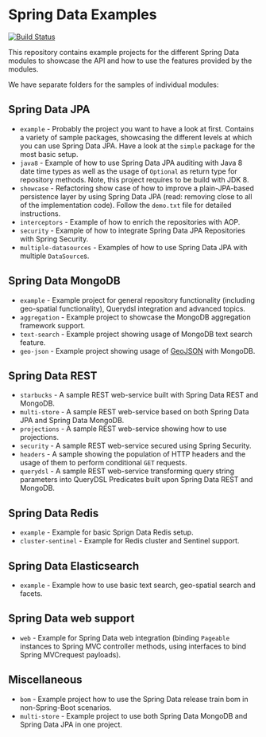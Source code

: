 # Spring Data Examples

[![Build Status](https://travis-ci.org/spring-projects/spring-data-examples.svg?branch=issue%2F%2313)](https://travis-ci.org/spring-projects/spring-data-examples)

This repository contains example projects for the different Spring Data modules to showcase the API and how to use the features provided by the modules.

We have separate folders for the samples of individual modules:

## Spring Data JPA

* `example` - Probably the project you want to have a look at first. Contains a variety of sample packages, showcasing the different levels at which you can use Spring Data JPA. Have a look at the `simple` package for the most basic setup.
* `java8` - Example of how to use Spring Data JPA auditing with Java 8 date time types as well as the usage of `Optional` as return type for repository methods. Note, this project requires to be build with JDK 8.
* `showcase` - Refactoring show case of how to improve a plain-JPA-based persistence layer by using Spring Data JPA (read: removing close to all of the implementation code). Follow the `demo.txt` file for detailed instructions.
* `interceptors` - Example of how to enrich the repositories with AOP.
* `security` - Example of how to integrate Spring Data JPA Repositories with Spring Security.
* `multiple-datasources` - Examples of how to use Spring Data JPA with multiple `DataSource`s.

## Spring Data MongoDB

* `example` - Example project for general repository functionality (including geo-spatial functionality), Querydsl integration and advanced topics.
* `aggregation` - Example project to showcase the MongoDB aggregation framework support.
* `text-search` - Example project showing usage of MongoDB text search feature.
* `geo-json` - Example project showing usage of [GeoJSON](http://geojson.org) with MongoDB.

## Spring Data REST

* `starbucks` - A sample REST web-service built with Spring Data REST and MongoDB.
* `multi-store` - A sample REST web-service based on both Spring Data JPA and Spring Data MongoDB.
* `projections` - A sample REST web-service showing how to use projections.
* `security` - A sample REST web-service secured using Spring Security.
* `headers` - A sample showing the population of HTTP headers and the usage of them to perform conditional `GET` requests.
* `querydsl` - A sample REST web-service transforming query string parameters into QueryDSL Predicates built upon Spring Data REST and MongoDB.

## Spring Data Redis

* `example` - Example for basic Sprign Data Redis setup.
* `cluster-sentinel` - Example for Redis cluster and Sentinel support.

## Spring Data Elasticsearch

* `example` - Example how to use basic text search, geo-spatial search and facets.

## Spring Data web support

* `web` - Example for Spring Data web integration (binding `Pageable` instances to Spring MVC controller methods, using interfaces to bind Spring MVCrequest payloads).

## Miscellaneous

* `bom` - Example project how to use the Spring Data release train bom in non-Spring-Boot scenarios.
* `multi-store` - Example project to use both Spring Data MongoDB and Spring Data JPA in one project.
